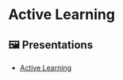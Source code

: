 # Active Learning

## 🖼️ Presentations

- [Active Learning](https://www.cs.cmu.edu/%7Etom/10701_sp11/recitations/Recitation_13.pdf)
